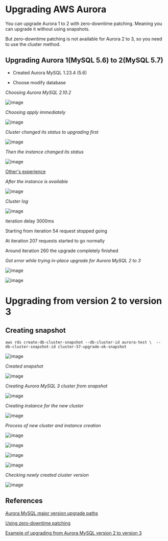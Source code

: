 # Upgrading AWS Aurora

You can upgrade Aurora 1 to 2 with zero-downtime patching. Meaning you can upgrade it without using snapshots.

But zero-downtime patching is not available for Aurora 2 to 3, so you need to use the cluster method.

## Upgrading Aurora 1(MySQL 5.6) to 2(MySQL 5.7)

- Created Aurora MySQL 1.23.4 (5.6)

- Choose modify database

*Choosing Aurora MySQL 2.10.2*

![image](/images/1.png)

*Choosing apply immediately*

![image](/images/2.png)

*Cluster changed its status to upgrading first*

![image](/images/3.png)

*Then the instance changed its status*

![image](/images/4.png)

[Other's experience](https://stackoverflow.com/a/65705130)

*After the instance is available*

![image](/images/5.png)

*Cluster log*

![image](/images/6.png)

iteration delay 3000ms

Starting from iteration 54 request stopped going

At iteration 207 requests started to go normally

Around iteration 260 the upgrade completely finished

*Got error while trying in-place upgrade for Aurora MySQL 2 to 3*

![image](/images/7.png)

![image](/images/8.png)



# Upgrading from version 2 to version 3
## Creating snapshot
`aws rds create-db-cluster-snapshot --db-cluster-id aurora-test \  --db-cluster-snapshot-id cluster-57-upgrade-ok-snapshot`

![image](/images/9.png)

*Created snapshot*

![image](/images/10.png)

*Creating Aurora MySQL 3 cluster from snapshot*

![image](/images/11.png)

*Creating instance for the new cluster*

![image](/images/12.png)

*Process of new cluster and instance creation*

![image](/images/13.png)

![image](/images/14.png)

![image](/images/15.png)

![image](/images/16.png)

*Checking newly created cluster version*

![image](/images/17.png)


## References

[Aurora MySQL major version upgrade paths](https://docs.aws.amazon.com/AmazonRDS/latest/AuroraUserGuide/AuroraMySQL.Updates.MajorVersionUpgrade.html#AuroraMySQL.Upgrading.Compatibility)

[Using zero-downtime patching](https://docs.aws.amazon.com/AmazonRDS/latest/AuroraUserGuide/AuroraMySQL.Updates.Patching.html#AuroraMySQL.Updates.ZDP)

[Example of upgrading from Aurora MySQL version 2 to version 3](https://docs.aws.amazon.com/AmazonRDS/latest/AuroraUserGuide/AuroraMySQL.MySQL80.html#AuroraMySQL.mysql80-upgrade-example-v2-v3)